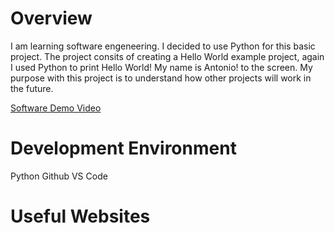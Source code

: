 # Overview

I am learning software engeneering. I decided to use Python for this basic project. The project consits of creating a Hello World example project, again I used Python to print Hello World! My name is Antonio! to the screen. My purpose with this project is to understand how other projects will work in the future. 

[Software Demo Video](http://youtube.link.goes.here)

# Development Environment

Python
Github
VS Code

# Useful Websites

